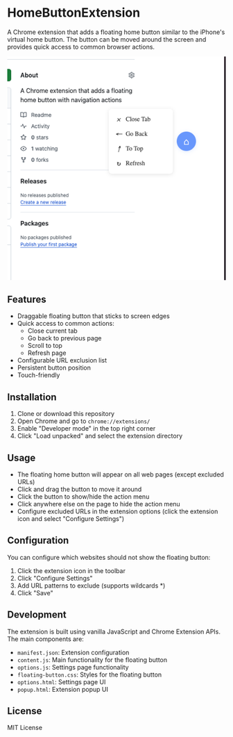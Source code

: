 # HomeButtonExtension

A Chrome extension that adds a floating home button similar to the iPhone's virtual home button. The button can be moved around the screen and provides quick access to common browser actions.

![Screenshot](/screenshots/1.png)

## Features

- Draggable floating button that sticks to screen edges
- Quick access to common actions:
  - Close current tab
  - Go back to previous page
  - Scroll to top
  - Refresh page
- Configurable URL exclusion list
- Persistent button position
- Touch-friendly

## Installation

1. Clone or download this repository
2. Open Chrome and go to `chrome://extensions/`
3. Enable "Developer mode" in the top right corner
4. Click "Load unpacked" and select the extension directory

## Usage

- The floating home button will appear on all web pages (except excluded URLs)
- Click and drag the button to move it around
- Click the button to show/hide the action menu
- Click anywhere else on the page to hide the action menu
- Configure excluded URLs in the extension options (click the extension icon and select "Configure Settings")

## Configuration

You can configure which websites should not show the floating button:

1. Click the extension icon in the toolbar
2. Click "Configure Settings"
3. Add URL patterns to exclude (supports wildcards *)
4. Click "Save"

## Development

The extension is built using vanilla JavaScript and Chrome Extension APIs. The main components are:

- `manifest.json`: Extension configuration
- `content.js`: Main functionality for the floating button
- `options.js`: Settings page functionality
- `floating-button.css`: Styles for the floating button
- `options.html`: Settings page UI
- `popup.html`: Extension popup UI

## License

MIT License 